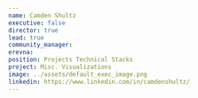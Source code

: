 ```yaml
---
name: Camden Shultz
executive: false
director: true
lead: true
community_manager:   
erevna:  
position: Projects Technical Stacks
project: Misc. Visualizations
image: ../assets/default_exec_image.png
linkedin: https://www.linkedin.com/in/camdenshultz/
---
```

